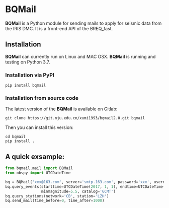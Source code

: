 # BQMail


**BQMail** is a Python module for sending mails to apply for seismic data from the IRIS DMC. It is a front-end API of the BREQ_fast.

## Installation
**BQMail** can currently run on Linux and MAC OSX. **BQMail** is running and testing on Python 3.7.
### Installation via PyPI
```
pip install bqmail
```

### Installation from source code
The latest version of the **BQMail** is available on Gitlab:
```
git clone https://git.nju.edu.cn/xumi1993/bqmail2.0.git bqmail
``` 
Then you can install this version:
```
cd bqmail
pip install .
```

## A quick exsample:
```python
from bqmail.mail import BQMail
from obspy import UTCDateTime

bq = BQMail('xxx@163.com', server='smtp.163.com', password='xxx', username='bqmail')
bq.query_events(starttime=UTCDateTime(2017, 1, 1), endtime=UTCDateTime(2018, 1, 1),
                minmagnitude=5.5, catalog='GCMT')
bq.query_stations(network='CB', station='LZH')
bq.send_mail(time_before=0, time_after=1000)
```